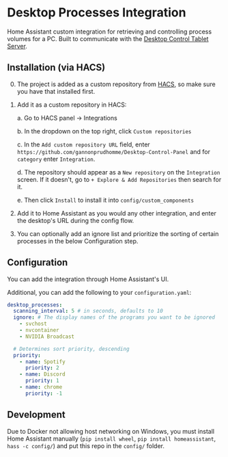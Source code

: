# Desktop Processes Integration

Home Assistant custom integration for retrieving and controlling process volumes for a PC.
 Built to communicate with the [Desktop Control Tablet Server](https://github.com/gannonprudhomme/Desktop-Control-Tablet-Server).

## Installation (via HACS)

0. The project is added as a custom repository from [HACS](), so make sure you have that installed first.

1. Add it as a custom repository in HACS:

    a. Go to HACS panel -> Integrations

    b. In the dropdown on the top right, click `Custom repositories`

    c. In the `Add custom repository URL` field, enter `https://github.com/gannonprudhomme/Desktop-Control-Panel`
    and for `category` enter `Integration`.

    d. The repository should appear as a `New repository` on the `Integration` screen. If it doesn't,
    go to `+ Explore & Add Repositories` then search for it.

    e. Then click `Install` to install it into `config/custom_components`

2. Add it to Home Assistant as you would any other integration, and enter the desktop's URL
during the config flow.

3. You can optionally add an ignore list and prioritize the sorting of certain processes in the
below Configuration step.

## Configuration

You can add the integration through Home Assistant's UI.

Additional, you can add the following to your `configuration.yaml`:

```yaml
desktop_processes:
  scanning_interval: 5 # in seconds, defaults to 10
  ignore: # The display names of the programs you want to be ignored
    - svchost
    - nvcontainer
    - NVIDIA Broadcast

  # Determines sort priority, descending
  priority:
    - name: Spotify
      priority: 2
    - name: Discord
      priority: 1
    - name: chrome
      priority: -1
```

## Development

Due to Docker not allowing host networking on Windows, you must install Home Assistant manually
(`pip install wheel`, `pip install homeassistant`, `hass -c config/`) and put this repo
in the `config/` folder.
